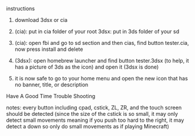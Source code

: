 instructions

1. download 3dsx or cia

2. (cia): put in cia folder of your root 3dsx: put in 3ds folder of your sd

3. (cia): open fbi and go to sd section and then cias, find button tester.cia, now press install and delete 

2. (3dsx): open homebrew launcher and find button tester.3dsx (to help, it has a picture of 3ds as the icon) and open it (3dsx is done)

4. it is now safe to go to your home menu and open the new icon that has no banner, title, or description

Have A Good Time Trouble Shooting

notes: every button including cpad, cstick, ZL, ZR, and the touch screen should be detected (since the size of the cstick is so small, it may only detect small movements meaning if you push too hard to the right, it may detect a down so only do small movements as if playing Minecraft)
